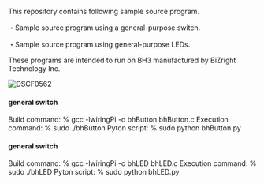 This repository contains following sample source program.

・Sample source program using a general-purpose switch.

・Sample source program using general-purpose LEDs.

These programs are intended to run on BH3 manufactured by BiZright Technology Inc.

![DSCF0562](./DSCF0562.JPG)

#### general switch

Build command: 			% gcc -lwiringPi -o bhButton bhButton.c
Execution command: 	% sudo ./bhButton
Pyton script:					% sudo python bhButton.py

#### general switch

Build command:			% gcc -lwiringPi -o bhLED bhLED.c
Execution command:	% sudo ./bhLED
Pyton script:					% sudo python bhLED.py
